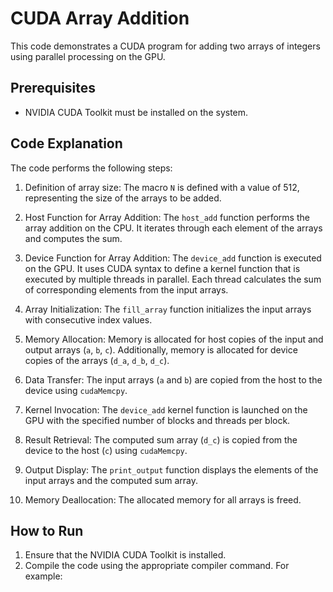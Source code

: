 # CUDA Array Addition

This code demonstrates a CUDA program for adding two arrays of integers using parallel processing on the GPU.

## Prerequisites

- NVIDIA CUDA Toolkit must be installed on the system.

## Code Explanation

The code performs the following steps:

1. Definition of array size: The macro `N` is defined with a value of 512, representing the size of the arrays to be added.

2. Host Function for Array Addition: The `host_add` function performs the array addition on the CPU. It iterates through each element of the arrays and computes the sum.

3. Device Function for Array Addition: The `device_add` function is executed on the GPU. It uses CUDA syntax to define a kernel function that is executed by multiple threads in parallel. Each thread calculates the sum of corresponding elements from the input arrays.

4. Array Initialization: The `fill_array` function initializes the input arrays with consecutive index values.

5. Memory Allocation: Memory is allocated for host copies of the input and output arrays (`a`, `b`, `c`). Additionally, memory is allocated for device copies of the arrays (`d_a`, `d_b`, `d_c`).

6. Data Transfer: The input arrays (`a` and `b`) are copied from the host to the device using `cudaMemcpy`.

7. Kernel Invocation: The `device_add` kernel function is launched on the GPU with the specified number of blocks and threads per block.

8. Result Retrieval: The computed sum array (`d_c`) is copied from the device to the host (`c`) using `cudaMemcpy`.

9. Output Display: The `print_output` function displays the elements of the input arrays and the computed sum array.

10. Memory Deallocation: The allocated memory for all arrays is freed.

## How to Run

1. Ensure that the NVIDIA CUDA Toolkit is installed.
2. Compile the code using the appropriate compiler command. For example:
